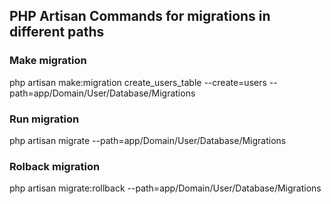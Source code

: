 ## PHP Artisan Commands for migrations in different paths
### Make migration
php artisan make:migration create_users_table --create=users --path=app/Domain/User/Database/Migrations

### Run migration
php artisan migrate --path=app/Domain/User/Database/Migrations

### Rolback migration
php artisan migrate:rollback --path=app/Domain/User/Database/Migrations
